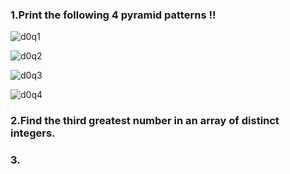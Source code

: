 ### 1.Print the following 4 pyramid patterns !!
![d0q1](https://github.com/perceptron00/Data-Structure-and-Algorithms-Learning-Path/blob/master/Images/d0q1.JPG)

![d0q2](https://github.com/perceptron00/Data-Structure-and-Algorithms-Learning-Path/blob/master/Images/d0q2.JPG)

![d0q3](https://github.com/perceptron00/Data-Structure-and-Algorithms-Learning-Path/blob/master/Images/d0q3.JPG)

![d0q4](https://github.com/perceptron00/Data-Structure-and-Algorithms-Learning-Path/blob/master/Images/d0q4.JPG)

### 2.Find the third greatest number in an array of distinct integers.

### 3.
